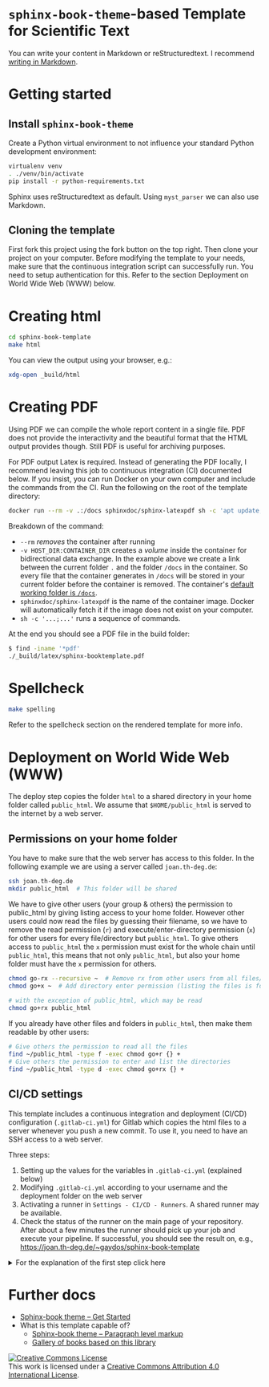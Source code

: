 # `sphinx-book-theme`-based Template for Scientific Text

You can write your content in Markdown or reStructuredtext. I recommend [writing in Markdown](https://commonmark.org/help).

# Getting started

## Install `sphinx-book-theme`

Create a Python virtual environment to not influence your standard Python development environment:

```sh
virtualenv venv
. ./venv/bin/activate
pip install -r python-requirements.txt
```
Sphinx uses reStructuredtext as default. Using `myst_parser` we can also use Markdown.

## Cloning the template

First fork this project using the fork button on the top right. Then clone your project on your computer. Before modifying the template to your needs, make sure that the continuous integration script can successfully run. You need to setup authentication for this. Refer to the section Deployment on World Wide Web (WWW) below.
# Creating html

```sh
cd sphinx-book-template
make html
```

You can view the output using your browser, e.g.:

```sh
xdg-open _build/html
```

# Creating PDF

Using PDF we can compile the whole report content in a single file. PDF does not provide the interactivity and the beautiful format that the HTML output provides though. Still PDF is useful for archiving purposes.

For PDF output Latex is required. Instead of generating the PDF locally, I recommend leaving this job to continuous integration (CI) documented below. If you insist, you can run Docker on your own computer and include the commands from the CI. Run the following on the root of the template directory:

```sh
docker run --rm -v .:/docs sphinxdoc/sphinx-latexpdf sh -c 'apt update; apt install -y enchant-2; pip install -U -r python-requirements.txt; make latexpdf'
```

Breakdown of the command:

- `--rm` *removes* the container after running
- `-v HOST_DIR:CONTAINER_DIR` creates a *volume* inside the container for bidirectional data exchange. In the example above we create a link between the current folder `.` and the folder `/docs` in the container. So every file that the container generates in `/docs` will be stored in your current folder before the container is removed. The container's [default working folder is `/docs`](https://hub.docker.com/r/sphinxdoc/sphinx-latexpdf).
- `sphinxdoc/sphinx-latexpdf` is the name of the container image. Docker will automatically fetch it if the image does not exist on your computer.
- `sh -c '...;...'` runs a sequence of commands.

At the end you should see a PDF file in the build folder:

```sh
$ find -iname '*pdf'
./_build/latex/sphinx-booktemplate.pdf
```

# Spellcheck

```sh
make spelling
```

Refer to the spellcheck section on the rendered template for more info.

# Deployment on World Wide Web (WWW)

The deploy step copies the folder `html` to a shared directory in your home folder called `public_html`. We assume that `$HOME/public_html` is served to the internet by a web server.

## Permissions on your home folder

You have to make sure that the web server has access to this folder. In the following example we are using a server called `joan.th-deg.de`:

```sh
ssh joan.th-deg.de
mkdir public_html  # This folder will be shared
```

We have to give other users (your group & others) the permission to public_html by giving listing access to your home folder. However other users could now read the files by guessing their filename, so  we have to remove the read permission (`r`) and execute/enter-directory permission (`x`) for other users for every file/directory but `public_html`. To give others access to `public_html` the `x` permission must exist for the whole chain until `public_html`, this means that not only `public_html`, but also your home folder must have the `x` permission for others.

```sh
chmod go-rx --recursive ~  # Remove rx from other users from all files/folders, `~` means our home folder
chmod go+x ~  # Add directory enter permission (listing the files is forbidden, because `r` is missing)
 
# with the exception of public_html, which may be read
chmod go+rx public_html
```

If you already have other files and folders in `public_html`, then make them readable by other users:

```sh
# Give others the permission to read all the files
find ~/public_html -type f -exec chmod go+r {} +
# Give others the permission to enter and list the directories
find ~/public_html -type d -exec chmod go+rx {} +
```

## CI/CD settings

This template includes a continuous integration and deployment (CI/CD) configuration (`.gitlab-ci.yml`) for Gitlab which copies the html files to a server whenever you push a new commit. To use it, you need to have an SSH access to a web server.

Three steps:

1. Setting up the values for the variables in `.gitlab-ci.yml` (explained below)
1. Modifying `.gitlab-ci.yml` according to your username and the deployment folder on the web server
1. Activating a runner in `Settings - CI/CD - Runners`. A shared runner may be available. 
1. Check the status of the runner on the main page of your repository. After about a few minutes the runner should pick up your job and execute your pipeline. If successful, you should see the result on, e.g., https://joan.th-deg.de/~gaydos/sphinx-book-template


<details><summary>For the explanation of the first step click here</summary>

### Setting up the values for the variables in `.gitlab-ci.yml`

First store your SSH private key (`$SSH_PRIVATE_KEY`) and the SSH public key of the SSH server (`$SSH_KNOWN_HOSTS`) in the CI/CD variables. You find a tutorial here: [Add a CI/CD variable to a project](https://docs.gitlab.com/ee/ci/variables/#add-a-cicd-variable-to-a-project). You do not have to activate `Protected` nor `Masked`. However make sure that [`Expand variable`](https://docs.gitlab.com/ee/ci/variables/#prevent-cicd-variable-expansion) is activated, otherwise the variable used in `.gitlab-ci.yml` won't be substituted with its value (this is called expansion).

#### What do I store in `SSH_PRIVATE_KEY`?

Create a new public-private key pair using `ssh-keygen`:

```
ssh-keygen -P '' -f $HOME/.ssh/gitlab-deploy-key
```

The key pair is now placed in `$HOME/.ssh`. A public key has the extension `*.pub`. A private key is extensionless, e.g., `$HOME/.ssh/id_rsa`. The `-----BEGIN` header and the footer belong to the key. Example:

```
-----BEGIN OPENSSH PRIVATE KEY-----
b3BlbnNzaC1rZXktdjEAAAAABG5vbmUAAAAEbm9uZQAAAAAAAAABAAABlwAAAAdzc2gtcn
NhAAAAAwEAAQAAAYEAlLAHB1jr+muOFMbAtJWcPQJZOJtiAdtSNauyYU9i5/geckOuKHP9
...
K4oavZecZ5XW8AAAASYXJjaEBheWRvcy1yb3MtbWwyAQ==
-----END OPENSSH PRIVATE KEY-----
```

You (or a software agent) keeps a private key for yourself and provide the public key to others so that others can identify you. In our case the pipeline runner will keep the private key for itself and will use it to identify itself to joan.th-deg.de and to copy the web pages to your home folder here. So in a later step we have to authorize the gitlab runner to access our home folder by using the public key that belongs to the private key.

#### What do I store in `SSH_KNOWN_HOSTS`?

This is the key that you accept when you first connect to an SSH server. You can find the public keys of the SSH servers that you have connected to under `$HOME/.ssh/known_hosts`. Alternatively use `ssh-keyscan SERVER_ADDRESS`.

For example a SSH public key of `joan.th-deg.de` is:

```
joan.th-deg.de ssh-ed25519 AAAAC3NzaC1lZDI1NTE5AAAAIPYxtnUvjyLdIDkzs4GEzv6KnSN88uPQCC3H/IcuEToe
```

#### Giving access to an SSH key

Finally we have to give an SSH key access to our account by using the public key. To give access append the public key to `$HOME/.ssh/authorized_keys` on the web server. For example:

```
ssh-ed25519 AAAAC3NzaC1lZDI1NTE5AAAAIOBL7HM8eE9jmBm5Yz/sJeStc3mGAJp5R8EvVJ4zb9T9 gaydos@joan
```
- If `.ssh` does not exist, `mkdir .ssh` first. 
- If you create `authorized_keys` for the first time, then you have to give 

</details>

# Further docs

- [Sphinx-book theme – Get Started](https://sphinx-book-theme.readthedocs.io)
- What is this template capable of?
  - [Sphinx-book theme – Paragraph level markup](https://sphinx-book-theme.readthedocs.io/en/stable/reference/kitchen-sink/paragraph-markup.html)
  - [Gallery of books based on this library](https://executablebooks.org/en/latest/gallery.html)

<a rel="license" href="http://creativecommons.org/licenses/by/4.0/"><img alt="Creative Commons License" style="border-width:0" src="https://i.creativecommons.org/l/by/4.0/88x31.png" /></a><br />This work is licensed under a <a rel="license" href="http://creativecommons.org/licenses/by/4.0/">Creative Commons Attribution 4.0 International License</a>.
